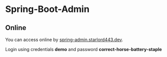 # Spring-Boot-Admin

## Online

You can access online by [spring-admin.starlord443.dev](https://spring-admin.starlord443.dev/applications?continue).

Login using credentials **demo** and password **correct-horse-battery-staple**
